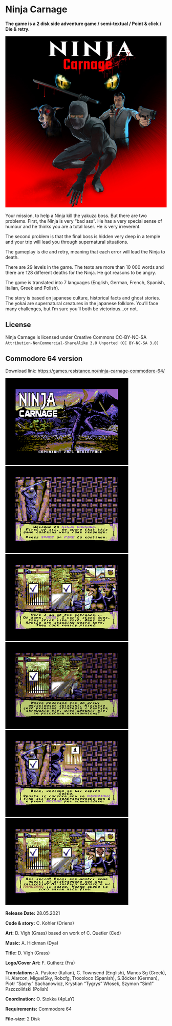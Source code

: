 # Ninja Carnage

**The game is a 2 disk side adventure game / semi-textual / Point & click / Die & retry.**

![alt text](img/cover.jpg)

Your mission, to help a Ninja kill the yakuza boss. But there are two problems. First, the Ninja is very “bad ass”. He has a very special sense of humour and he thinks you are a total loser. He is very irreverent.

The second problem is that the final boss is hidden very deep in a temple and your trip will lead you through supernatural situations.

The gameplay is die and retry, meaning that each error will lead the Ninja to death.

There are 29 levels in the game. The texts are more than 10 000 words and there are 128 different deaths for the Ninja.
He got reasons to be angry.

The game is translated into 7 languages (English, German, French, Spanish, Italian, Greek and Polish).

The story is based on japanese culture, historical facts and ghost stories. The yokai are supernatural creatures in the japanese folklore. You’ll face many challenges, but I’m sure you’ll both be victorious…or not.

## License

Ninja Carnage is licensed under Creative Commons CC-BY-NC-SA<br>
`Attribution-NonCommercial-ShareAlike 3.0 Unported (CC BY-NC-SA 3.0)`

## Commodore 64 version

Download link: https://games.resistance.no/ninja-carnage-commodore-64/

![alt text](img/c64/nc-c64-00.png)
![alt text](img/c64/nc-c64-01.png)
![alt text](img/c64/nc-c64-02.png)
![alt text](img/c64/nc-c64-04.png)
![alt text](img/c64/nc-c64-06.png)
![alt text](img/c64/nc-c64-07.png)


**Release Date:**
28.05.2021

**Code & story:**
C. Kohler (Oriens)

**Art:**
D. Vigh (Grass) based on work of C. Quetier (Ced)

**Music:**
A. Hickman (Dya)

**Title:**
D. Vigh (Grass)

**Logo/Cover Art:**
F. Gutherz (Fra)

**Translations:**
A. Pastore (Italian), C. Townsend (English),
Manos Sg (Greek), H. Alarcon, MiguelSky, Robcfg, Trocoloco (Spanish), S.Böcker (German),
Piotr “Sachy” Sachanowicz, Krystian “Tygrys” Włosek, Szymon “Sim1” Pszczoliński (Polish)

**Coordination:**
O. Stokka (4pLaY)

**Requirements:**
Commodore 64

**File-size:**
2 Disk